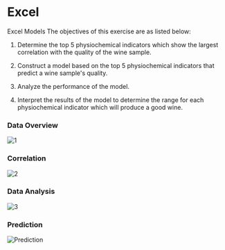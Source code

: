 # Excel
Excel Models
The objectives of this exercise are as listed below:

1. Determine the top 5 physiochemical indicators which show the largest correlation with the quality of the wine sample.

2. Construct a model based on the top 5 physiochemical indicators that predict a wine sample's quality.

3. Analyze the performance of the model.

4. Interpret the results of the model to determine the range for each physiochemical indicator which will produce a good wine.


### Data Overview
![1](https://user-images.githubusercontent.com/96640391/202506407-ab273e53-8d34-40f9-b4d2-bfe1a3077ad8.jpeg)

### Correlation
![2](https://user-images.githubusercontent.com/96640391/202506432-899c6215-2dc8-4d4e-899c-8053237a807f.jpeg)

### Data Analysis
![3](https://user-images.githubusercontent.com/96640391/202506437-975fd909-5874-4f71-8a01-96d9ad18f7b0.jpeg)

### Prediction
![Prediction](https://user-images.githubusercontent.com/96640391/202506448-c4c8d84c-8d14-4929-8680-67533fe503a9.jpeg)
